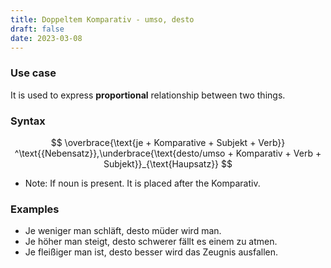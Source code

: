 ```yaml
---
title: Doppeltem Komparativ - umso, desto
draft: false
date: 2023-03-08
---
```


### Use case
It is used to express **proportional** relationship between two things. 

### Syntax 

$$
\overbrace{\text{je + Komparative + Subjekt + Verb}} ^\text{{Nebensatz}},\underbrace{\text{desto/umso + Komparativ + Verb + Subjekt}}_{\text{Haupsatz}}
$$

- Note: If noun is present. It is placed after the Komparativ. 
### Examples
- Je weniger man schläft, desto müder wird man.
- Je höher man steigt, desto schwerer fällt es einem zu atmen.
- Je fleißiger man ist, desto besser wird das Zeugnis ausfallen.

